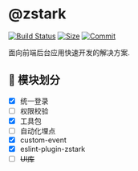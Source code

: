 # @zstark

[![Build Status](https://travis-ci.org/PinghuaZhuang/zstark.svg?branch=master)](https://travis-ci.org/PinghuaZhuang/zstark) [![Size](https://img.shields.io/github/languages/code-size/pinghuazhuang/zstark.svg)](https://github.com/PinghuaZhuang/zstark) [![Commit](https://img.shields.io/github/last-commit/pinghuazhuang/zstark.svg)](https://github.com/PinghuaZhuang/zstark/commits/master)

面向前端后台应用快速开发的解决方案.



## 📌 模块划分

- [x]  统一登录
- [ ]  权限校验
- [x]  工具包
- [ ]  自动化埋点
- [x]  custom-event
- [x]  eslint-plugin-zstark
- [ ]  ~~UI库~~
